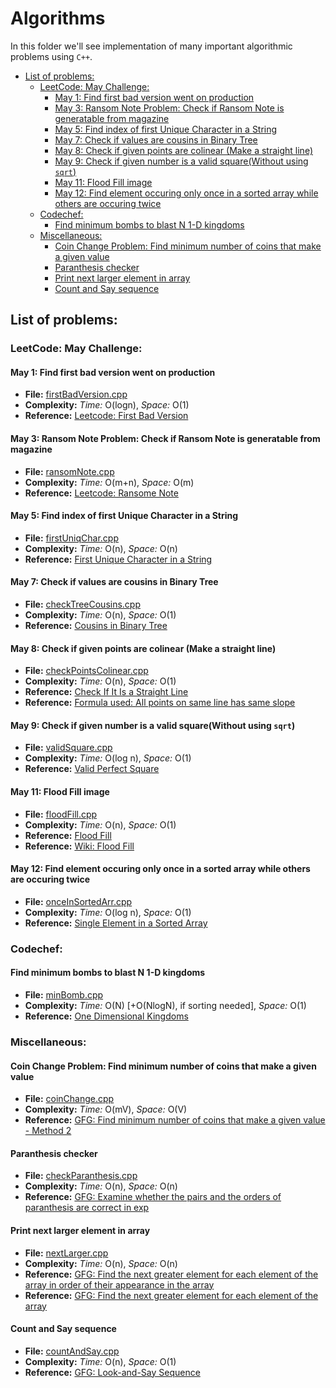 # Algorithms
In this folder we'll see implementation of many important algorithmic problems using `C++`.

<!-- MarkdownTOC autolink="true" -->

- [List of problems:](#list-of-problems)
	- [LeetCode: May Challenge:](#leetcode-may-challenge)
		- [May 1: Find first bad version went on production](#may-1-find-first-bad-version-went-on-production)
		- [May 3: Ransom Note Problem: Check if Ransom Note is generatable from magazine](#may-3-ransom-note-problem-check-if-ransom-note-is-generatable-from-magazine)
		- [May 5: Find index of first Unique Character in a String](#may-5-find-index-of-first-unique-character-in-a-string)
		- [May 7: Check if values are cousins in Binary Tree](#may-7-check-if-values-are-cousins-in-binary-tree)
		- [May 8: Check if given points are colinear \(Make a straight line\)](#may-8-check-if-given-points-are-colinear-make-a-straight-line)
		- [May 9: Check if given number is a valid square\(Without using `sqrt`\)](#may-9-check-if-given-number-is-a-valid-squarewithout-using-sqrt)
		- [May 11: Flood Fill image](#may-11-flood-fill-image)
		- [May 12: Find element occuring only once in a sorted array while others are occuring twice](#may-12-find-element-occuring-only-once-in-a-sorted-array-while-others-are-occuring-twice)
	- [Codechef:](#codechef)
		- [Find minimum bombs to blast N 1-D kingdoms](#find-minimum-bombs-to-blast-n-1-d-kingdoms)
	- [Miscellaneous:](#miscellaneous)
		- [Coin Change Problem: Find minimum number of coins that make a given value](#coin-change-problem-find-minimum-number-of-coins-that-make-a-given-value)
		- [Paranthesis checker](#paranthesis-checker)
		- [Print next larger element in array](#print-next-larger-element-in-array)
		- [Count and Say sequence](#count-and-say-sequence)

<!-- /MarkdownTOC -->


## List of problems:

### LeetCode: May Challenge:

#### May 1: Find first bad version went on production
* **File:** [firstBadVersion.cpp](firstBadVersion.cpp)
* **Complexity:** *Time:* O(logn), *Space:* O(1)
* **Reference:** [Leetcode: First Bad Version](https://leetcode.com/explore/challenge/card/may-leetcoding-challenge/534/week-1-may-1st-may-7th/3316/)

#### May 3: Ransom Note Problem: Check if Ransom Note is generatable from magazine
* **File:** [ransomNote.cpp](ransomNote.cpp)
* **Complexity:** *Time:* O(m+n), *Space:* O(m)
* **Reference:** [Leetcode: Ransome Note](https://leetcode.com/explore/challenge/card/may-leetcoding-challenge/534/week-1-may-1st-may-7th/3318/)

#### May 5: Find index of first Unique Character in a String
* **File:** [firstUniqChar.cpp](firstUniqChar.cpp)
* **Complexity:** *Time:* O(n), *Space:* O(n)
* **Reference:** [First Unique Character in a String](https://leetcode.com/explore/challenge/card/may-leetcoding-challenge/534/week-1-may-1st-may-7th/3320/) 

#### May 7: Check if values are cousins in Binary Tree
* **File:** [checkTreeCousins.cpp](checkTreeCousins.cpp)
* **Complexity:** *Time:* O(n), *Space:* O(1)
* **Reference:** [Cousins in Binary Tree](https://leetcode.com/explore/challenge/card/may-leetcoding-challenge/534/week-1-may-1st-may-7th/3322/) 

#### May 8: Check if given points are colinear (Make a straight line)
* **File:** [checkPointsColinear.cpp](checkPointsColinear.cpp)
* **Complexity:** *Time:* O(n), *Space:* O(1)
* **Reference:** [Check If It Is a Straight Line](https://leetcode.com/explore/challenge/card/may-leetcoding-challenge/535/week-2-may-8th-may-14th/3323/) 
* **Reference:** [Formula used: All points on same line has same slope](https://stackoverflow.com/a/3813723/8494462)  

#### May 9: Check if given number is a valid square(Without using `sqrt`)
* **File:** [validSquare.cpp](validSquare.cpp)
* **Complexity:** *Time:* O(log n), *Space:* O(1)
* **Reference:** [Valid Perfect Square](https://leetcode.com/explore/challenge/card/may-leetcoding-challenge/535/week-2-may-8th-may-14th/3324/)

#### May 11: Flood Fill image
* **File:** [floodFill.cpp](floodFill.cpp)
* **Complexity:** *Time:* O(n), *Space:* O(1)
* **Reference:** [Flood Fill](https://leetcode.com/explore/challenge/card/may-leetcoding-challenge/535/week-2-may-8th-may-14th/3326/)
* **Reference:** [Wiki: Flood Fill](https://en.wikipedia.org/wiki/Flood_fill)

#### May 12: Find element occuring only once in a sorted array while others are occuring twice
* **File:** [onceInSortedArr.cpp](onceInSortedArr.cpp)
* **Complexity:** *Time:* O(log n), *Space:* O(1)
* **Reference:** [Single Element in a Sorted Array](https://leetcode.com/explore/challenge/card/may-leetcoding-challenge/535/week-2-may-8th-may-14th/3327/)

### Codechef:

#### Find minimum bombs to blast N 1-D kingdoms
* **File:** [minBomb.cpp](minBomb.cpp)
* **Complexity:** *Time:* O(N) [+O(NlogN), if sorting needed], *Space:* O(1)
* **Reference:** [One Dimensional Kingdoms](https://www.codechef.com/problems/ONEKING) 


### Miscellaneous:

#### Coin Change Problem: Find minimum number of coins that make a given value
* **File:** [coinChange.cpp](coinChange.cpp)
* **Complexity:** *Time:* O(mV), *Space:* O(V)
* **Reference:** [GFG: Find minimum number of coins that make a given value - Method 2](https://www.geeksforgeeks.org/find-minimum-number-of-coins-that-make-a-change/) 

#### Paranthesis checker
* **File:** [checkParanthesis.cpp](checkParanthesis.cpp)
* **Complexity:** *Time:* O(n), *Space:* O(n)
* **Reference:** [GFG: Examine whether the pairs and the orders of paranthesis are correct in exp](https://practice.geeksforgeeks.org/problems/parenthesis-checker/0) 

#### Print next larger element in array
* **File:** [nextLarger.cpp](nextLarger.cpp)
* **Complexity:** *Time:* O(n), *Space:* O(n)
* **Reference:** [GFG: Find the next greater element for each element of the array in order of their appearance in the array](https://practice.geeksforgeeks.org/problems/next-larger-element/0) 
* **Reference:** [GFG: Find the next greater element for each element of the array](https://www.geeksforgeeks.org/next-greater-element/) 

#### Count and Say sequence
* **File:** [countAndSay.cpp](countAndSay.cpp)
* **Complexity:** *Time:* O(n), *Space:* O(1)
* **Reference:** [GFG: Look-and-Say Sequence](https://www.geeksforgeeks.org/look-and-say-sequence/)

